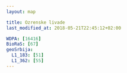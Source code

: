 ```yaml
---
layout: map

title: Ozrenske livade
last_modified_at: 2018-05-21T22:45:12+02:00

WDPA: [16416]
BioRaS: [67]
geoSrbija:
  L1_183: [51]
  L1_362: [55]
---
```

